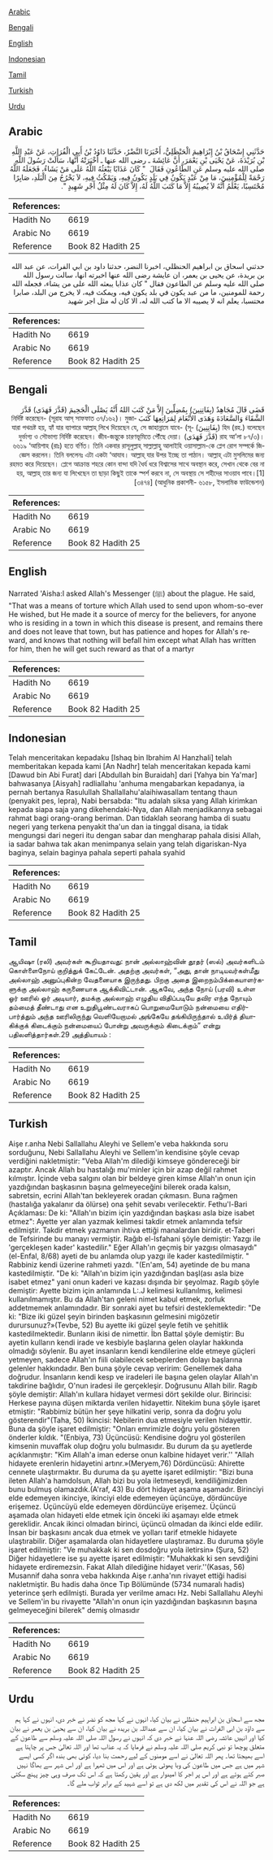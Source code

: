 [Arabic](#arabic)

[Bengali](#bengali)

[English](#english)

[Indonesian](#indonesian)

[Tamil](#tamil)

[Turkish](#turkish)

[Urdu](#urdu)

## Arabic


<div dir="rtl" lang="ar" style={{fontSize:'larger',backgroundColor:'#f8f9fa',padding:20}}>
حَدَّثَنِي إِسْحَاقُ بْنُ إِبْرَاهِيمَ الْحَنْظَلِيُّ، أَخْبَرَنَا النَّضْرُ، حَدَّثَنَا دَاوُدُ بْنُ أَبِي الْفُرَاتِ، عَنْ عَبْدِ اللَّهِ بْنِ بُرَيْدَةَ، عَنْ يَحْيَى بْنِ يَعْمَرَ، أَنَّ عَائِشَةَ ـ رضى الله عنها ـ أَخْبَرَتْهُ أَنَّهَا، سَأَلَتْ رَسُولَ اللَّهِ صلى الله عليه وسلم عَنِ الطَّاعُونِ فَقَالَ ‏ "‏ كَانَ عَذَابًا يَبْعَثُهُ اللَّهُ عَلَى مَنْ يَشَاءُ، فَجَعَلَهُ اللَّهُ رَحْمَةً لِلْمُؤْمِنِينَ، مَا مِنْ عَبْدٍ يَكُونُ فِي بَلَدٍ يَكُونُ فِيهِ، وَيَمْكُثُ فِيهِ، لاَ يَخْرُجُ مِنَ الْبَلَدِ، صَابِرًا مُحْتَسِبًا، يَعْلَمُ أَنَّهُ لاَ يُصِيبُهُ إِلاَّ مَا كَتَبَ اللَّهُ لَهُ، إِلاَّ كَانَ لَهُ مِثْلُ أَجْرِ شَهِيدٍ ‏"‏‏.‏
</div>
<div style={{backgroundColor:'#f8f9fa',padding:20, marginBottom: 10}}><table> <thead> <tr> <th>References:</th> <th></th> </tr> </thead> <tbody><tr><td>Hadith No</td><td>6619</td></tr><tr><td>Arabic No</td><td>6619</td></tr><tr><td>Reference</td><td>Book 82 Hadith 25</td></tr></tbody></table></div>


<div dir="rtl" lang="ar" style={{fontSize:'larger',backgroundColor:'#f8f9fa',padding:20}}>
حدثني اسحاق بن ابراهيم الحنظلي، اخبرنا النضر، حدثنا داود بن ابي الفرات، عن عبد الله بن بريدة، عن يحيى بن يعمر، ان عايشة رضى الله عنها اخبرته انها، سالت رسول الله صلى الله عليه وسلم عن الطاعون فقال " كان عذابا يبعثه الله على من يشاء، فجعله الله رحمة للمومنين، ما من عبد يكون في بلد يكون فيه، ويمكث فيه، لا يخرج من البلد، صابرا محتسبا، يعلم انه لا يصيبه الا ما كتب الله له، الا كان له مثل اجر شهيد
</div>
<div style={{backgroundColor:'#f8f9fa',padding:20, marginBottom: 10}}><table> <thead> <tr> <th>References:</th> <th></th> </tr> </thead> <tbody><tr><td>Hadith No</td><td>6619</td></tr><tr><td>Arabic No</td><td>6619</td></tr><tr><td>Reference</td><td>Book 82 Hadith 25</td></tr></tbody></table></div>

## Bengali


<div dir="rtl" lang="bn" style={{fontSize:'larger',backgroundColor:'#f8f9fa',padding:20}}>
قَضَى قَالَ مُجَاهِدٌ (بِفَاتِنِينَ) بِمُضِلِّينَ إِلاَّ مَنْ كَتَبَ اللهُ أَنَّهُ يَصْلَى الْجَحِيمَ (قَدَّرَ فَهَدَى) قَدَّرَ الشَّقَاءَ وَالسَّعَادَةَ وَهَدَى الأَنْعَامَ لِمَرَاتِعِهَا كَتَبَ নির্দিষ্ট করেছেন- (সূরাহ আস্ সাফফাত ৩৭/১৬২)। মুজাহিদ (রহ.) বলেছেন (بِفَاتِنِينَ) যারা পথভ্রষ্ট হয়, হ্যাঁ যার ব্যাপারে আল্লাহ্ লিখে দিয়েছেন যে, সে জাহান্নামে যাবে- (সূরাহ আ’লা ৮৭/৩)। (قَدَّرَ فَهَدَى) দুর্ভাগ্য ও সৌভাগ্য নির্দিষ্ট করেছেন। জীব-জন্তুকে চারণভূমিতে পৌঁছে দেয়া। ৬৬১৯ ‘আয়িশাহ (রাঃ) হতে বর্ণিত। তিনি একবার রাসূলুল্লাহ্ সাল্লাল্লাহু আলাইহি ওয়াসাল্লাম-কে প্লেগ রোগ সম্পর্কে জিজ্ঞেস করলেন। তিনি বললেনঃ এটা একটা ‘আযাব। আল্লাহ্ যার উপর ইচ্ছে তা পাঠান। আল্লাহ্ এটা মুসলিমের জন্য রহমত করে দিয়েছেন। প্লেগে আক্রান্ত শহরে কোন বান্দা যদি ধৈর্য ধরে বিশ্বাসের সাথে অবস্থান করে, সেখান থেকে বের না হয়, আল্লাহ্ তার জন্য যা লিখেছেন তা ছাড়া কিছুই তাকে স্পর্শ করবে না, সে অবস্থায় সে শহীদের সাওয়াব পাবে।[1] [৩৪৭৪] (আধুনিক প্রকাশনী- ৬১৫৮, ইসলামিক ফাউন্ডেশন)
</div>
<div style={{backgroundColor:'#f8f9fa',padding:20, marginBottom: 10}}><table> <thead> <tr> <th>References:</th> <th></th> </tr> </thead> <tbody><tr><td>Hadith No</td><td>6619</td></tr><tr><td>Arabic No</td><td>6619</td></tr><tr><td>Reference</td><td>Book 82 Hadith 25</td></tr></tbody></table></div>

## English


<div dir="ltr" lang="en" style={{fontSize:'larger',backgroundColor:'#f8f9fa',padding:20}}>
Narrated 'Aisha:I asked Allah's Messenger (ﷺ) about the plague. He said, "That was a means of torture which Allah used to send upon whom-so-ever He wished, but He made it a source of mercy for the believers, for anyone who is residing in a town in which this disease is present, and remains there and does not leave that town, but has patience and hopes for Allah's reward, and knows that nothing will befall him except what Allah has written for him, then he will get such reward as that of a martyr
</div>
<div style={{backgroundColor:'#f8f9fa',padding:20, marginBottom: 10}}><table> <thead> <tr> <th>References:</th> <th></th> </tr> </thead> <tbody><tr><td>Hadith No</td><td>6619</td></tr><tr><td>Arabic No</td><td>6619</td></tr><tr><td>Reference</td><td>Book 82 Hadith 25</td></tr></tbody></table></div>

## Indonesian


<div dir="ltr" lang="id" style={{fontSize:'larger',backgroundColor:'#f8f9fa',padding:20}}>
Telah menceritakan kepadaku [Ishaq bin Ibrahim Al Hanzhali] telah memberitakan kepada kami [An Nadhr] telah menceritakan kepada kami [Dawud bin Abi Furat] dari [Abdullah bin Buraidah] dari [Yahya bin Ya'mar] bahwasanya [Aisyah] radliallahu 'anhuma mengabarkan kepadanya, ia pernah bertanya Rasulullah Shallallahu'alaihiwasallam tentang thaun (penyakit pes, lepra), Nabi bersabda: "Itu adalah siksa yang Allah kirimkan kepada siapa saja yang dikehendaki-Nya, dan Allah menjadikannya sebagai rahmat bagi orang-orang beriman. Dan tidaklah seorang hamba di suatu negeri yang terkena penyakit tha'un dan ia tinggal disana, ia tidak mengungsi dari negeri itu dengan sabar dan mengharap pahala disisi Allah, ia sadar bahwa tak akan menimpanya selain yang telah digariskan-Nya baginya, selain baginya pahala seperti pahala syahid
</div>
<div style={{backgroundColor:'#f8f9fa',padding:20, marginBottom: 10}}><table> <thead> <tr> <th>References:</th> <th></th> </tr> </thead> <tbody><tr><td>Hadith No</td><td>6619</td></tr><tr><td>Arabic No</td><td>6619</td></tr><tr><td>Reference</td><td>Book 82 Hadith 25</td></tr></tbody></table></div>

## Tamil


<div dir="ltr" lang="ta" style={{fontSize:'larger',backgroundColor:'#f8f9fa',padding:20}}>
ஆயிஷா (ரலி) அவர்கள் கூறியதாவது: நான் அல்லாஹ்வின் தூதர் (ஸல்) அவர்களிடம் கொள்ளைநோய் குறித்துக் கேட்டேன். அதற்கு அவர்கள், “அது, தான் நாடியவர்கள்மீது அல்லாஹ் அனுப்புகின்ற வேதனையாக இருந்தது. பிறகு அதை இறைநம்பிக்கையாளர்களுக்கு அல்லாஹ் கருணையாக ஆக்கிவிட்டான். ஆகவே, அந்த நோய் (பரவி) உள்ள ஓர் ஊரில் ஓர் அடியார், தமக்கு அல்லாஹ் எழுதிய விதிப்படியே தவிர எந்த நோயும் தம்மைத் தீண்டாது என உறுதிபூண்டவராகப் பொறுமையோடும் நன்மையை எதிர்பார்த்தும் அந்த ஊரிலிருந்து வெளியேறாமல் அங்கேயே தங்கியிருந்தால் உயிர்த் தியாகிக்குக் கிடைக்கும் நன்மையைப் போன்று அவருக்கும் கிடைக்கும்” என்று பதிலளித்தார்கள்.29 அத்தியாயம் :
</div>
<div style={{backgroundColor:'#f8f9fa',padding:20, marginBottom: 10}}><table> <thead> <tr> <th>References:</th> <th></th> </tr> </thead> <tbody><tr><td>Hadith No</td><td>6619</td></tr><tr><td>Arabic No</td><td>6619</td></tr><tr><td>Reference</td><td>Book 82 Hadith 25</td></tr></tbody></table></div>

## Turkish


<div dir="ltr" lang="tr" style={{fontSize:'larger',backgroundColor:'#f8f9fa',padding:20}}>
Aişe r.anha Nebi Sallallahu Aleyhi ve Sellem'e veba hakkında soru sorduğunu, Nebi Sallallahu Aleyhi ve Sellem'in kendisine şöyle cevap verdiğini nakletmiştir: "Veba Allah'm dilediği kimseye göndereceği bir azaptır. Ancak Allah bu hastalığı mu'minler için bir azap değil rahmet kılmıştır. İçinde veba salgını olan bir beldeye giren kimse Allah'ın onun için yazdığından başkasının başına gelmeyeceğini bilerek orada kalsın, sabretsin, ecrini Allah'tan bekleyerek oradan çıkmasın. Buna rağmen (hastalığa yakalanır da ölürse) ona şehit sevabı verilecektir. Fethu'l-Bari Açıklaması: De ki: "Allah'ın bizim için yazdığından başkası asla bize isabet etmez": Ayette yer alan yazmak kelimesi takdir etmek anlamında tefsir edilmiştir. Takdir etmek yazmanın ihtiva ettiği manalardan biridir. et-Taberi de Tefsirinde bu manayı vermiştir. Rağıb el-Isfahani şöyle demiştir: Yazgı ile 'gerçekleşen kader' kastedilir." Eğer Allah'ın geçmiş bir yazgısı olmasaydı" (el-Enfal, 8/68) ayeti de bu anlamda olup yazgı ile kader kastedilmiştir. " Rabbiniz kendi üzerine rahmeti yazdı. "(En'am, 54) ayetinde de bu mana kastedilmiştir. "De ki: "Allah'ın bizim için yazdığından başl(ası asla bize isabet etmez" yani onun kaderi ve kazası dışında bir şeyolmaz. Ragıb şöyle demiştir: Ayette bizim için anlamında L:.J kelimesi kullanılmış, kelimesi kullanılmamıştır. Bu da Allah'tan geleni nimet kabul etmek, zorluk addetmemek anlamındadır. Bir sonraki ayet bu tefsiri desteklemektedir: "De ki: "Bize iki güzel şeyin birinden başkasının gelmesini migözetir durursunuz?»(Tevbe, 52) Bu ayette iki güzel şeyle fetih ve şehitlik kastedilmektedir. Bunların ikisi de nimettir. İbn Battal şöyle demiştir: Bu ayetin kulların kendi irade ve kesbiyle başlarına gelen olaylar hakkında olmadığı söylenir. Bu ayet insanların kendi kendilerine elde etmeye güçleri yetmeyen, sadece Allah'ın fiili olabilecek sebeplerden dolayı başlarına gelenler hakkındadır. Ben buna şöyle cevap veririm: Genellemek daha doğrudur. İnsanların kendi kesp ve iradeleri ile başına gelen olaylar Allah'ın takdirine bağlıdır, O'nun iradesi ile gerçekleşir. Doğrusunu Allah bilir. Ragıb şöyle demiştir: Allah'ın kullara hidayet vermesi dört şekilde olur. Birincisi: Herkese payına düşen miktarda verilen hidayettir. Nitekim buna şöyle işaret etmiştir: "Rabbimiz bütün her şeye hilkatini verip, sonra da doğru yolu gösterendir"(Taha, 50) İkincisi: Nebilerin dua etmesiyle verilen hidayettir. Buna da şöyle işaret edilmiştir: "Onları emrimizle doğru yolu gösteren önderler kıldık. "(Enbiya, 73) Üçüncüsü: Kendisine doğru yol gösterilen kimsenin muvaffak olup doğru yolu bulmasıdır. Bu durum da şu ayetlerde açıklanmıştır: "Kim Allah'a iman ederse onun kalbine hidayet verir.'' "Allah hidayete erenlerin hidayetini artınr.»(Meryem,76) Dördüncüsü: Ahirette cennete ulaştırmaktır. Bu duruma da şu ayette işaret edilmiştir: "Bizi buna ileten Allah'a hamdolsun, Allah bizi bu yola iletmeseydi, kendiliğimizden bunu bulmuş olamazdık.(A'raf, 43) Bu dört hidayet aşama aşamadır. Birinciyi elde edemeyen ikinciye, ikinciyi elde edemeyen üçüncüye, dördüncüye erişemez. Üçüncüyü elde edemeyen dördüncüye erişemez. Üçüncü aşamada olan hidayeti elde etmek için önceki iki aşamayı elde etmek gereklidir. Ancak ikinci olmadan birinci, üçüncü olmadan da ikinci elde edilir. İnsan bir başkasını ancak dua etmek ve yolları tarif etmekle hidayete ulaştırabilir. Diğer aşamalarda olan hidayetlere ulaştıramaz. Bu duruma şöyle işaret edilmiştir: "Ve muhakkak ki sen dosdoğru yola iletirsin» (Şura, 52) Diğer hidayetlere ise şu ayette işaret edilmiştir: "Muhakkak ki sen sevdiğini hidayete erdiremezsin. Fakat Allah dilediğine hidayet verir.''(Kasas, 56) Musannif daha sonra veba hakkında Aişe r.anha'nın rivayet ettiği hadisi nakletmiştir. Bu hadis daha önce Tıp Bölümünde (5734 numaralı hadis) yeterince şerh edilmişti. Burada yer verilme amacı Hz. Nebi Sallallahu Aleyhi ve Sellem'in bu rivayette "Allah'ın onun için yazdığından başkasının başına gelmeyeceğini bilerek" demiş olmasıdır
</div>
<div style={{backgroundColor:'#f8f9fa',padding:20, marginBottom: 10}}><table> <thead> <tr> <th>References:</th> <th></th> </tr> </thead> <tbody><tr><td>Hadith No</td><td>6619</td></tr><tr><td>Arabic No</td><td>6619</td></tr><tr><td>Reference</td><td>Book 82 Hadith 25</td></tr></tbody></table></div>

## Urdu


<div dir="rtl" lang="ur" style={{fontSize:'larger',backgroundColor:'#f8f9fa',padding:20}}>
مجھ سے اسحاق بن ابراہیم حنظلی نے بیان کیا، انہوں نے کہا مجھ کو نضر نے خبر دی، انہوں نے کہا ہم سے داؤد بن ابی الفرات نے بیان کیا، ان سے عبداللہ بن بریدہ نے بیان کیا، ان سے یحییٰ بن یعمر نے بیان کیا اور انہیں عائشہ رضی اللہ عنہا نے خبر دی کہ انہوں نے رسول اللہ صلی اللہ علیہ وسلم سے طاعون کے متعلق پوچھا تو نبی کریم صلی اللہ علیہ وسلم نے فرمایا کہ یہ عذاب تھا اور اللہ تعالیٰ جس پر چاہتا ہے اسے بھیجتا تھا۔ پھر اللہ تعالیٰ نے اسے مومنوں کے لیے رحمت بنا دیا، کوئی بھی بندہ اگر کسی ایسے شہر میں ہے جس میں طاعون کی وبا پھوٹی ہوئی ہے اور اس میں ٹھہرا ہے اور اس شہر سے بھاگا نہیں صبر کئے ہوئے ہے اور اس پر اجر کا امیدوار ہے اور یقین رکھتا ہے کہ اس تک صرف وہی چیز پہنچ سکتی ہے جو اللہ نے اس کی تقدیر میں لکھ دی ہے تو اسے شہید کے برابر ثواب ملے گا۔
</div>
<div style={{backgroundColor:'#f8f9fa',padding:20, marginBottom: 10}}><table> <thead> <tr> <th>References:</th> <th></th> </tr> </thead> <tbody><tr><td>Hadith No</td><td>6619</td></tr><tr><td>Arabic No</td><td>6619</td></tr><tr><td>Reference</td><td>Book 82 Hadith 25</td></tr></tbody></table></div>